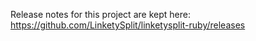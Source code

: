 Release notes for this project are kept here: https://github.com/LinketySplit/linketysplit-ruby/releases
